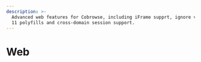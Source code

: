 ```yaml
---
description: >-
  Advanced web features for Cobrowse, including iFrame supprt, ignore views, IE
  11 polyfills and cross-domain session support.
---
```


# Web

